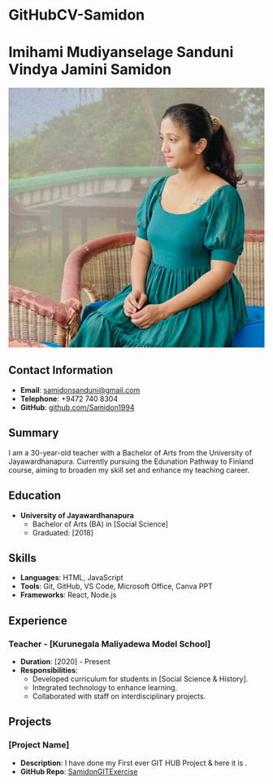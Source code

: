 # GitHubCV-Samidon
# Imihami Mudiyanselage Sanduni Vindya Jamini Samidon
![Profile Photo](https://github.com/Samidon1994/GitHubCV-Samidon/blob/main/WhatsApp%20Image%202024-09-25%20at%2007.09.42.jpeg)

## Contact Information
- **Email**: samidonsanduni@gmail.com
- **Telephone**: +9472 740 8304
- **GitHub**: [github.com/Samidon1994](https://github.com/Samidon1994)

## Summary
I am a 30-year-old teacher with a Bachelor of Arts from the University of Jayawardhanapura. Currently pursuing the Edunation Pathway to Finland course, aiming to broaden my skill set and enhance my teaching career.

## Education
- **University of Jayawardhanapura**
  - Bachelor of Arts (BA) in [Social Science]
  - Graduated: [2018]
  
## Skills
- **Languages**: HTML, JavaScript
- **Tools**: Git, GitHub, VS Code, Microsoft Office, Canva PPT
- **Frameworks**: React, Node.js

## Experience
### Teacher - [Kurunegala Maliyadewa Model School]
- **Duration**: [2020] - Present
- **Responsibilities**:
  - Developed curriculum for students in [Social Science & History].
  - Integrated technology to enhance learning.
  - Collaborated with staff on interdisciplinary projects.

## Projects
### [Project Name]
- **Description**: I have done my First ever GIT HUB Project & here it is .
- **GitHub Repo**: [SamidonGITExercise](https://github.com/Samidon1994/SamidonGITExercises)

